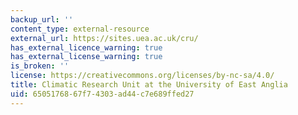 ```yaml
---
backup_url: ''
content_type: external-resource
external_url: https://sites.uea.ac.uk/cru/
has_external_licence_warning: true
has_external_license_warning: true
is_broken: ''
license: https://creativecommons.org/licenses/by-nc-sa/4.0/
title: Climatic Research Unit at the University of East Anglia
uid: 65051768-67f7-4303-ad44-c7e689ffed27
---
```

